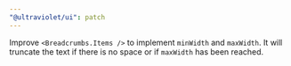 ```yaml
---
"@ultraviolet/ui": patch
---
```


Improve `<Breadcrumbs.Items />` to implement `minWidth` and `maxWidth`. It will truncate the text if there is no space or if `maxWidth` has been reached.
